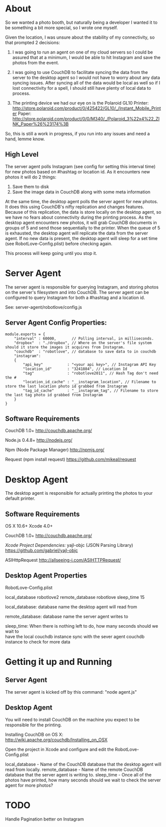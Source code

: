 About
=================
So we wanted a photo booth, but naturally being a developer I wanted it to be something
a bit more special, so I wrote one myself.

Given the location, I was unsure about the stability of my connectivity, so that prompted 2 decisions:

1) I was going to run an agent on one of my cloud servers so I could be assured that at a minimum, I would be 
   able to hit Instagram and save the photos from the event.

2) I was going to use CouchDB to facilitate syncing the data from the server to the desktop agent so I would not
   have to worry about any data syncing issues. After syncing all of the data would be local as well
   so if I lost connectivity for a spell, I should still have plenty of local data to process.

3) The printing device we had our eye on is the Polaroid GL10
   Printer: http://store.polaroid.com/product/0/425422/GL10/_/Instant_Mobile_Printer 
   Paper: http://store.polaroid.com/product/0/0/M340/_/Polaroid_3%22x4%22_ZINK_Paper%26%23174%3B


So, this is still a work in progress, if you run into any issues and need a hand, lemme know.

High Level
-------------
The server agent polls Instagram (see config for setting this interval time) for new photos based on #hashtag or location id. As it encounters new photos it will do 2 things:
1) Save them to disk
2) Save the image data in CouchDB along with some meta information

At the same time, the desktop agent polls the server agent for new photos.  It does this using CouchDB's nifty replication and changes features.
Because of this replication, the data is store locally on the desktop agent, so we have no fears about connectivity during the printing process.
As the desktop agent encounters new photos, it will grab CouchDB documents in groups of 5 and send those sequentially to the printer.
When the queue of 5 is exhausted, the desktop agent will replicate the data from the server agent.  If no new data is present, the 
desktop agent will sleep for a set time (see RobotLove-Config.plist) before checking again.

This process will keep going until you stop it.

Server Agent
=================
The server agent is responsible for querying Instagram, and storing photos on the server's filesystem and into CouchDB.
The server agent can be configured to query Instagram for both a #hashtag and a location id.

See: server-agent/robotlove/config.js

Server Agent Config Properties:
--------------------------------
	module.exports = {
		"interval" : 60000,       // Polling interval, in milliseconds.
		"dropbox"  : "./dropbox", // Where on the server's file system should it store the images it acquires from Instagram.
		"couchdb"  : "robotlove", // database to save data to in couchdb
		"instagram": 
		{
			"api_key"           : "<your api key>", // Instagram API Key
			"location_id"       : "3241884", // Location Id 
			"tag"               : "robotlove2011", // Hash Tag don't need the #
			"location_id_cache" : "__instagram_location", // Filename to store the last location photo id grabbed from Instagram 
			"tag_id_cache"      : "__instagram_tag", // Filename to store the last tag photo id grabbed from Instagram
		}
	}


Software Requirements
------------------------
CouchDB 1.0+
http://couchdb.apache.org/

Node.js 0.4.8+
http://nodejs.org/

Npm (Node Package Manager)
http://npmjs.org/

Request (npm install request)
https://github.com/mikeal/request


Desktop Agent
=================
The desktop agent is responsible for actually printing the photos to your default printer.

Software Requirements
------------------------
OS X 10.6+
Xcode 4.0+

CouchDB 1.0+
http://couchdb.apache.org/

*Xcode Project Dependencies:*
yajl-objc (JSON Parsing Library)
https://github.com/gabriel/yajl-objc

ASIHttpRequest
http://allseeing-i.com/ASIHTTPRequest/

Desktop Agent Properties
------------------------------
RobotLove-Config.plist

<?xml version="1.0" encoding="UTF-8"?>
<!DOCTYPE plist PUBLIC "-//Apple//DTD PLIST 1.0//EN" "http://www.apple.com/DTDs/PropertyList-1.0.dtd">
<plist version="1.0">
<dict>
	<key>local_database</key>
	<string>robotlove2</string>
	<key>remote_database</key>
	<string>robotlove</string> 
	<key>sleep_time</key>
	<integer>15</integer>
</dict>
</plist>

local_database: 
database name the desktop agent will read from

remote_database:
database name the server agent writes to

sleep_time: 
When there is nothing left to do, how many seconds should we wait to  
have the local couchdb instance sync with the sever agent couchdb instance to check for more data

Getting it up and Running
============================

Server Agent
-------------------
The server agent is kicked off by this command:
"node agent.js"

Desktop Agent
-------------------
You will need to install CouchDB on the machine you expect to be responsible for the printing.  

Installing CouchDB on OS X:
http://wiki.apache.org/couchdb/Installing_on_OSX

Open the project in Xcode and configure and edit the RobotLove-Config.plist

local_database  - Name of the CouchDB database that the desktop agent will read from locally.
remote_database - Name of the remote CouchDB database that the server agent is writing to.
sleep_time      - Once all of the photos have printed, how many seconds should we wait to check the server agent for more photos?



TODO
=================
Handle Pagination better on Instagram
